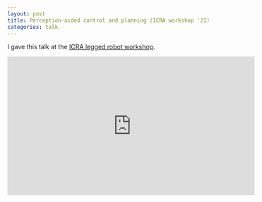 ```yaml
---
layout: post
title: Perception-aided control and planning (ICRA workshop '21)
categories: talk
---
```


I gave this talk at the [ICRA legged robot workshop](http://leggedrobots.put.poznan.pl/program/).

<iframe width="560" height="315" src="https://www.youtube.com/embed/O-WSxihKG8E" title="YouTube video player" frameborder="0" allow="accelerometer; autoplay; clipboard-write; encrypted-media; gyroscope; picture-in-picture; web-share" allowfullscreen></iframe>
